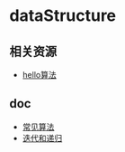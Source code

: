 # dataStructure


## 相关资源
- [hello算法](https://www.hello-algo.com/)

## doc

- [常见算法](./algo)
- [迭代和递归](./01iterateAndRecursion.md)